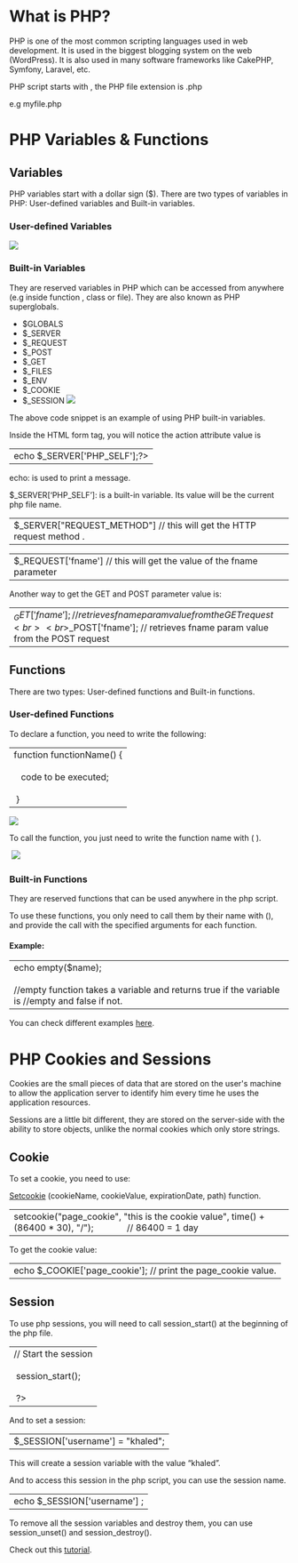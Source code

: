 # What is PHP? 

PHP is one of the most common scripting languages used in web development. It is used in the biggest blogging system on the web (WordPress). It is also used in many software frameworks like CakePHP, Symfony, Laravel, etc.

PHP script starts with , the PHP file extension is .php 

e.g myfile.php

# PHP Variables & Functions 

## Variables 

PHP variables start with a dollar sign ($). There are two types of variables in PHP: User-defined variables and Built-in variables.

### User-defined Variables 

![](https://lh5.googleusercontent.com/-ncDPn7r2OoHGX-IY1uI_sNBdaihYDWE2Ok6-rPxT4sjt-tetBkaf7JwXBXfaU1eyJ9DbQiXDWWilBeYunvrMrJxbwZ2fmlybheWXCreFI8REqWTVUWr8TrSNiwdwyNdPdgxoJOQLHKMLcIYvg)

### Built-in Variables 

They are reserved variables in PHP which can be accessed from anywhere (e.g inside function , class or file). They are also known as PHP superglobals.

- $GLOBALS
- $_SERVER
- $_REQUEST
- $_POST
- $_GET
- $_FILES
- $_ENV
- $_COOKIE
- $_SESSION
![](https://lh4.googleusercontent.com/QaIg8d7PDtjuYpjiVLbYDOILDhL6dgJ4EKe9XsFq2RYXvqYoPxV6hJjvhrs5976Nr-FPlye0GacS672Hy0QSw8DlF8h6kjgf3ENgPiowHpZHFevKcTP8XN098n1tKoUfxJC9BMq0sEuKmaNTwA)

The above code snippet is an example of using PHP built-in variables. 

Inside the HTML form tag, you will notice the action attribute value is

|   |
|---|
|echo $_SERVER['PHP_SELF'];?>|

echo: is used to print a message.

$_SERVER[‘PHP_SELF’]: is a built-in variable. Its value will be the current php file name.

|   |
|---|
|$_SERVER["REQUEST_METHOD"] // this will get the HTTP request method .|

|   |
|---|
|$_REQUEST['fname'] // this will get the value of the fname parameter|

Another way to get the GET and POST parameter value is:

|   |
|---|
|$_GET['fname']; // retrieves fname param value from the GET request <br><br>$_POST['fname']; // retrieves fname param value from the POST request|

## Functions 

There are two types: User-defined functions and Built-in functions. 

### User-defined Functions 

To declare a function, you need to write the following: 

|   |
|---|
|function functionName() {<br><br>   code to be executed;<br><br> }|

![](https://lh4.googleusercontent.com/DBe7iYvx2ORCith3-Cmm3vukIUlEeq2e44nUXXvcP2dPOiQi9LRhaS1FGKQ1u3nMfXkW9GOXahZ45Unqyaz_oYiTR6sqgkwPFeXF5A0-lXPFh6Xj8xL2mm30jkbRrwmZysjQ3eetHp92pD-Rrg)

To call the function, you just need to write the function name with ( ).

 ![](https://lh4.googleusercontent.com/wqAzjAsZ-ZU3pkUKJ2Wt9wc3MqN619rSbuCOE0DCQwrw0f3YHDOWOiwkqVFWqteMrScRJFm-6doJh3xW_VYyja9HprGAjsdXTViCcqgZkfcjLdXljH5wwHwmiITB8_9jorenoBsdxxPeeL7lEA)

### Built-in Functions 

They are reserved functions that can be used anywhere in the php script.

To use these functions, you only need to call them by their name with (), and provide the call with the specified arguments for each function.

#### Example: 

|   |
|---|
|echo empty($name); <br><br>//empty function takes a variable and returns true if the variable is //empty and false if not.|

You can check different examples [here](https://www.w3schools.com/php/php_ref_overview.asp).

# PHP Cookies and Sessions 

Cookies are the small pieces of data that are stored on the user's machine to allow the application server to identify him every time he uses the application resources.

Sessions are a little bit different, they are stored on the server-side with the ability to store objects, unlike the normal cookies which only store strings.

## Cookie

To set a cookie, you need to use:

[Setcookie](https://www.php.net/manual/en/function.setcookie.php) (cookieName, cookieValue, expirationDate, path) function.

|   |
|---|
|setcookie("page_cookie", "this is the cookie value", time() + (86400 * 30), "/");              // 86400 = 1 day|

To get the cookie value:

|   |
|---|
|echo $_COOKIE['page_cookie']; // print the page_cookie value.|

## Session

To use php sessions, you will need to call session_start() at the beginning of the php file.

|   |
|---|
|// Start the session<br><br> session_start();<br><br> ?>|

And to set a session:

|   |
|---|
|$_SESSION['username'] = "khaled";|

This will create a session variable with the value “khaled”.

And to access this session in the php script, you can use the session name.

|   |
|---|
|echo $_SESSION['username'] ;|

To remove all the session variables and destroy them, you can use session_unset() and session_destroy().

Check out this [tutorial](https://www.w3schools.com/php/default.asp).